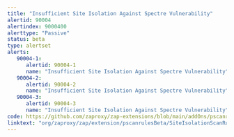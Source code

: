 ```yaml
---
title: "Insufficient Site Isolation Against Spectre Vulnerability"
alertid: 90004
alertindex: 9000400
alerttype: "Passive"
status: beta
type: alertset
alerts:
   90004-1:
      alertid: 90004-1
      name: "Insufficient Site Isolation Against Spectre Vulnerability"
   90004-2:
      alertid: 90004-2
      name: "Insufficient Site Isolation Against Spectre Vulnerability"
   90004-3:
      alertid: 90004-3
      name: "Insufficient Site Isolation Against Spectre Vulnerability"
code: https://github.com/zaproxy/zap-extensions/blob/main/addOns/pscanrulesBeta/src/main/java/org/zaproxy/zap/extension/pscanrulesBeta/SiteIsolationScanRule.java
linktext: "org/zaproxy/zap/extension/pscanrulesBeta/SiteIsolationScanRule.java"
---
```

